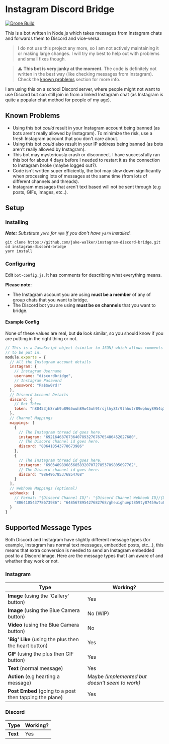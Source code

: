 # Instagram Discord Bridge

<a href="https://ci.jakewalker.xyz/jake-walker/instagram-discord-bridge"><img alt="Drone Build" src="https://img.shields.io/drone/build/jake-walker/instagram-discord-bridge/master?server=https%3A%2F%2Fci.jakewalker.xyz&style=flat-square"></a>

This is a bot written in Node.js which takes messages from Instagram chats and forwards them to Discord and vice-versa.

> I do not use this project any more, so I am not actively maintaining it or making large changes. I will try my best to help out with problems and small fixes though.

> ⚠️ **This bot is very janky at the moment.** The code is definitely not written in the best way (like checking messages from Instagram). Check the [known problems](#known-problems) section for more info.

I am using this on a school Discord server, where people might not want to use Discord but can still join in from a linked Instagram chat (as Instagram is quite a popular chat method for people of my age).

## Known Problems

* Using this bot *could* result in your Instagram account being banned (as bots aren't really allowed by Instagram). To minimize the risk, use a fresh Instagram account that you don't care about.
* Using this bot *could* also result in your IP address being banned (as bots aren't really allowed by Instagram).
* This bot may mysteriously crash or disconnect. I have successfully ran this bot for about 4 days before I needed to restart it as the connection to Instagram broke (maybe logged out?).
* Code isn't written super efficiently, the bot may slow down significantly when processing lots of messages at the same time (from lots of different channels and threads).
* Instagram messages that aren't text based will not be sent through (e.g posts, GIFs, images, etc..).

## Setup

### Installing

_**Note:** Substitute `yarn` for `npm` if you don't have `yarn` installed._

```
git clone https://github.com/jake-walker/instagram-discord-bridge.git
cd instagram-discord-bridge
yarn install
```

### Configuring

Edit `bot-config.js`. It has comments for describing what everything means.

**Please note:**

* The Instagram account you are using **must be a member** of any of group chats that you want to bridge.
* The Discord bot you are using **must be on channels** that you want to bridge.

#### Example Config

None of these values are real, but **do** look similar, so you should know if you are putting in the right thing or not.

```js
// This is a JavaScript object (similar to JSON) which allows comments
// to be put in.
module.exports = {
  // All the Instagram account details
  instagram: {
    // Instagram Username
    username: "discordbridge",
    // Instagram Password
    password: "Pa$$w0rd!"
  },
  // Discord Account Details
  discord: {
    // Bot Token
    token: "h80453jh8ruh9u8965wuh89w45uh9trsjlhy8tr9lhhutr89wphuy8954q3"
  },
  // Channel Mappings
  mappings: [
    {
      // The Instagram thread id goes here.
      instagram: "692164687673640789327676765486452027680",
      // The Discord channel id goes here.
      discord: "806410543778673986"
    },
    {
      // The Instagram thread id goes here.
      instagram: "690348989685685832070727853789805097762",
      // The Discord channel id goes here.
      discord: "986496785376854768"
    }
  ],
  // Webhook Mappings (optional)
  webhooks: {
    // Format: "{Discord Channel ID}": "{Discord Channel Webhook ID}/{Discord Channel Webhook Token}"
    "806410543778673986": "648567895427682768/gheuighuept859ty87459wtu85ghw8lgyh89p5eyr8g9pysh8ggyh89twy89453yt8hs"
  }
}
```

## Supported Message Types

Both Discord and Instagram have slightly different message types (for example, Instagram has normal text messages, embedded posts, etc...), this means that extra conversion is needed to send an Instagram embedded post to a Discord image. Here are the message types that I am aware of and whether they work or not.

### Instagram

| Type | Working? |
| ---- | -------- |
| **Image** (using the 'Gallery' button) | Yes |
| **Image** (using the Blue Camera button) | No (WIP) |
| **Video** (using the Blue Camera button) | No |
| **'Big' Like** (using the plus then the heart button) | Yes |
| **GIF** (using the plus then GIF button) | Yes |
| **Text** (normal message) | Yes |
| **Action** (e.g hearting a message) | Maybe _(implemented but doesn't seem to work)_ |
| **Post Embed** (going to a post then tapping the plane) | Yes |

### Discord

| Type | Working? |
| ---- | -------- |
| **Text** | Yes |
